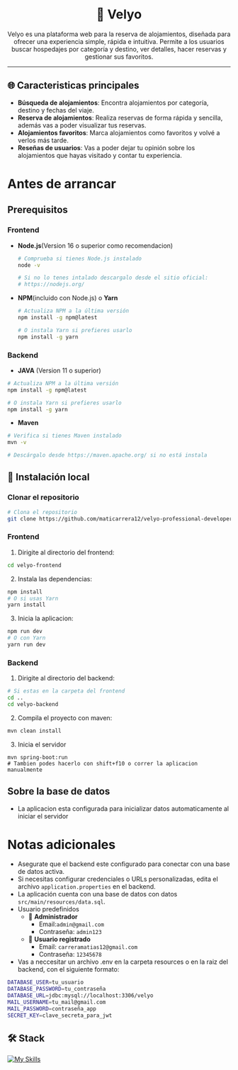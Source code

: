  <h1 align="center">🏨 Velyo</h1> 

<p align="center">Velyo es una plataforma web para la reserva de alojamientos, diseñada para ofrecer una experiencia simple, rápida e intuitiva. Permite a los usuarios buscar hospedajes por categoría y destino, ver detalles, hacer reservas y gestionar sus favoritos.</p>


---

## 🌐 Caracteristicas principales
- **Búsqueda de alojamientos**: Encontra alojamientos por categoría, destino y fechas del viaje.
- **Reserva de alojamientos**: Realiza reservas de forma rápida y sencilla, además vas a poder visualizar tus reservas.
- **Alojamientos favoritos**: Marca alojamientos como favoritos y volvé a verlos más tarde.
- **Reseñas de usuarios**: Vas a poder dejar tu opinión sobre los alojamientos que hayas visitado y contar tu experiencia.


# Antes de arrancar


## Prerequisitos
### Frontend 
- **Node.js**(Version 16 o superior como recomendacion)
  ```bash
  # Comprueba si tienes Node.js instalado
  node -v

  # Si no lo tenes intalado descargalo desde el sitio oficial:
  # https://nodejs.org/
  ```
- **NPM**(incluido con Node.js) o **Yarn**
  ```bash
  # Actualiza NPM a la última versión
  npm install -g npm@latest

  # O instala Yarn si prefieres usarlo
  npm install -g yarn
  ```
### Backend
- **JAVA** (Version 11 o superior)
```bash
# Actualiza NPM a la última versión
npm install -g npm@latest

# O instala Yarn si prefieres usarlo
npm install -g yarn
```
- **Maven**
```bash
# Verifica si tienes Maven instalado
mvn -v

# Descárgalo desde https://maven.apache.org/ si no está instala
```

## 🧪 Instalación local

### Clonar el repositorio

```bash
# Clona el repositorio
git clone https://github.com/maticarrera12/velyo-professional-developer.git
```
### Frontend
1. Dirigite al directorio del frontend:
```bash
cd velyo-frontend
```
2. Instala las dependencias:
```bash
npm install
# O si usas Yarn
yarn install
```
3. Inicia la aplicacion:
```bash
npm run dev
# O con Yarn
yarn run dev
```
### Backend
1. Dirigite al directorio del backend:
```bash
# Si estas en la carpeta del frontend
cd ..
cd velyo-backend
```
2. Compila el proyecto con maven:
```bash
mvn clean install
```
3. Inicia el servidor
```
mvn spring-boot:run
# Tambien podes hacerlo con shift+f10 o correr la aplicacion manualmente
```

## Sobre la base de datos
- La aplicacion esta configurada para inicializar datos automaticamente al iniciar el servidor

# Notas adicionales
- Asegurate que el backend este configurado para conectar con una base de datos activa.
- Si necesitas configurar credenciales o URLs personalizadas, edita el archivo `application.properties` en el backend.
- La aplicación cuenta con una base de datos con datos `src/main/resources/data.sql`.
- Usuario predefinidos
  - 👤 **Administrador**
    - Email:`admin@gmail.com`
    - Contraseña: `admin123`
  - 👤 **Usuario registrado**
    - Email: `carreramatias12@gmail.com`
    - Contraseña: `12345678`
- Vas a neccesitar un archivo .env en la carpeta resources o en la raiz del backend, con el siguiente formato:
```bash
DATABASE_USER=tu_usuario
DATABASE_PASSWORD=tu_contraseña
DATABASE_URL=jdbc:mysql://localhost:3306/velyo
MAIL_USERNAME=tu_mail@gmail.com
MAIL_PASSWORD=contraseña_app
SECRET_KEY=clave_secreta_para_jwt
```

## 🛠️ Stack
[![My Skills](https://skillicons.dev/icons?i=html,css,js,react,java,spring,mysql,maven,hibernate,postman,materialui,ps,ai,vite,figma,git)](https://skillicons.dev)
